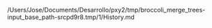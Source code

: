 /Users/Jose/Documents/Desarrollo/pxy2/tmp/broccoli_merge_trees-input_base_path-srcpd9r8.tmp/1/History.md